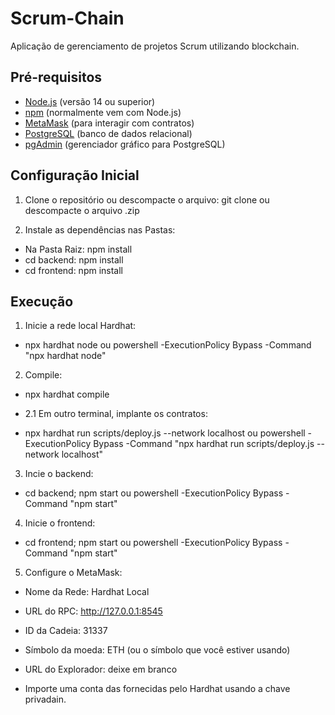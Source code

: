 # Scrum-Chain
Aplicação de gerenciamento de projetos Scrum utilizando blockchain.

## Pré-requisitos

- [Node.js](https://nodejs.org/) (versão 14 ou superior)
- [npm](https://www.npmjs.com/) (normalmente vem com Node.js)
- [MetaMask](https://metamask.io/) (para interagir com contratos)
- [PostgreSQL](https://www.postgresql.org/) (banco de dados relacional)
- [pgAdmin](https://www.pgadmin.org/) (gerenciador gráfico para PostgreSQL)

## Configuração Inicial

1. Clone o repositório ou descompacte o arquivo:
git clone <url-do-repositorio>
ou descompacte o arquivo .zip

2. Instale as dependências nas Pastas:
- Na Pasta Raiz: npm install
- cd backend: npm install
- cd frontend: npm install

## Execução

1. Inicie a rede local Hardhat: 
- npx hardhat node ou powershell -ExecutionPolicy Bypass -Command "npx hardhat node"

2. Compile:
- npx hardhat compile

- 2.1 Em outro terminal, implante os contratos:
- npx hardhat run scripts/deploy.js --network localhost ou powershell -ExecutionPolicy Bypass -Command "npx hardhat run scripts/deploy.js --network localhost"

3. Incie o backend:
- cd backend; npm start ou powershell -ExecutionPolicy Bypass -Command "npm start"

4. Inicie o frontend:
- cd frontend; npm start ou powershell -ExecutionPolicy Bypass -Command "npm start"

5. Configure o MetaMask:
- Nome da Rede: Hardhat Local
- URL do RPC: http://127.0.0.1:8545
- ID da Cadeia: 31337
- Símbolo da moeda: ETH (ou o símbolo que você estiver usando)
- URL do Explorador: deixe em branco

- Importe uma conta das fornecidas pelo Hardhat usando a chave privadain.
